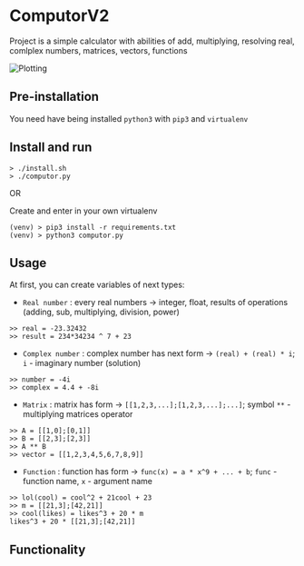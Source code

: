 # ComputorV2

Project is a simple calculator with abilities of add, multiplying, resolving real, comlplex numbers, matrices, vectors, functions

![Plotting](https://drive.google.com/uc?authuser=0&id=1JUrHWNUP7bEZULxcer9DNDsCEy72w2EO&export=download)

## Pre-installation

You need have being installed `python3` with `pip3` and `virtualenv`

## Install and run

```
> ./install.sh
> ./computor.py
```
OR

Create and enter in your own virtualenv
```
(venv) > pip3 install -r requirements.txt
(venv) > python3 computor.py
```

## Usage

At first, you can create variables of next types:

* `Real number` : every real numbers -> integer, float, results of operations (adding, sub, multiplying, division, power) 
```
>> real = -23.32432
>> result = 234*34234 ^ 7 + 23
```
* `Complex number` : complex number has next form -> `(real) + (real) * i`; `i` - imaginary number (solution)
```
>> number = -4i
>> complex = 4.4 + -8i
```
* `Matrix` : matrix has form -> `[[1,2,3,...];[1,2,3,...];...]`; symbol `**` - multiplying matrices operator
```
>> A = [[1,0];[0,1]]
>> B = [[2,3];[2,3]]
>> A ** B
>> vector = [[1,2,3,4,5,6,7,8,9]]
```
* `Function` : function has form -> `func(x) = a * x^9 + ... + b`; `func` - function name, `x` - argument name
```
>> lol(cool) = cool^2 + 21cool + 23
>> m = [[21,3];[42,21]]
>> cool(likes) = likes^3 + 20 * m
likes^3 + 20 * [[21,3];[42,21]]
```
## Functionality

